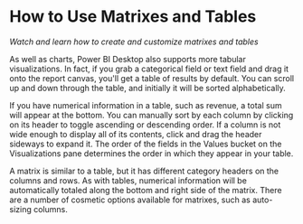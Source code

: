 <properties
   pageTitle="How to Use Matrixes and Tables"
   description="See how to create and customize matrixes and tables"
   services="powerbi"
   documentationCenter=""
   authors="davidiseminger"
   manager="mblythe"
   editor=""
   tags=""
   featuredVideoId="KEPeQ8EQwtw"
   featuredVideoThumb=""
   courseDuration=""/>

<tags
   ms.service="powerbi"
   ms.devlang="NA"
   ms.topic="article"
   ms.tgt_pltfrm="NA"
   ms.workload="powerbi"
   ms.date="02/19/2016"
   ms.author="v-jescoo"/>

# How to Use Matrixes and Tables

*Watch and learn how to create and customize matrixes and tables*

As well as charts, Power BI Desktop also supports more tabular visualizations. In fact, if you grab a categorical field or text field and drag it onto the report canvas, you'll get a table of results by default. You can scroll up and down through the table, and initially it will be sorted alphabetically.

If you have numerical information in a table, such as revenue, a total sum will appear at the bottom. You can manually sort by each column by clicking on its header to toggle ascending or descending order. If a column is not wide enough to display all of its contents, click and drag the header sideways to expand it. The order of the fields in the Values bucket on the Visualizations pane determines the order in which they appear in your table.

A matrix is similar to a table, but it has different category headers on the columns and rows. As with tables, numerical information will be automatically totaled along the bottom and right side of the matrix. There are a number of cosmetic options available for matrixes, such as auto-sizing columns.
